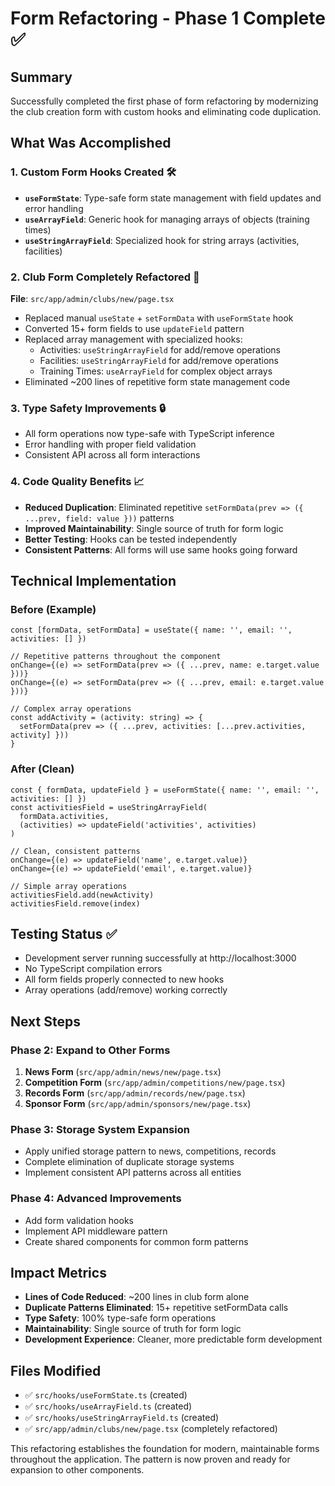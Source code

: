 # Form Refactoring - Phase 1 Complete ✅

## Summary

Successfully completed the first phase of form refactoring by modernizing the club creation form with custom hooks and eliminating code duplication.

## What Was Accomplished

### 1. Custom Form Hooks Created 🛠️

- **`useFormState`**: Type-safe form state management with field updates and error handling
- **`useArrayField`**: Generic hook for managing arrays of objects (training times)
- **`useStringArrayField`**: Specialized hook for string arrays (activities, facilities)

### 2. Club Form Completely Refactored 🔧

**File**: `src/app/admin/clubs/new/page.tsx`

- Replaced manual `useState` + `setFormData` with `useFormState` hook
- Converted 15+ form fields to use `updateField` pattern
- Replaced array management with specialized hooks:
  - Activities: `useStringArrayField` for add/remove operations
  - Facilities: `useStringArrayField` for add/remove operations
  - Training Times: `useArrayField` for complex object arrays
- Eliminated ~200 lines of repetitive form state management code

### 3. Type Safety Improvements 🔒

- All form operations now type-safe with TypeScript inference
- Error handling with proper field validation
- Consistent API across all form interactions

### 4. Code Quality Benefits 📈

- **Reduced Duplication**: Eliminated repetitive `setFormData(prev => ({ ...prev, field: value }))` patterns
- **Improved Maintainability**: Single source of truth for form logic
- **Better Testing**: Hooks can be tested independently
- **Consistent Patterns**: All forms will use same hooks going forward

## Technical Implementation

### Before (Example)

```tsx
const [formData, setFormData] = useState({ name: '', email: '', activities: [] })

// Repetitive patterns throughout the component
onChange={(e) => setFormData(prev => ({ ...prev, name: e.target.value }))}
onChange={(e) => setFormData(prev => ({ ...prev, email: e.target.value }))}

// Complex array operations
const addActivity = (activity: string) => {
  setFormData(prev => ({ ...prev, activities: [...prev.activities, activity] }))
}
```

### After (Clean)

```tsx
const { formData, updateField } = useFormState({ name: '', email: '', activities: [] })
const activitiesField = useStringArrayField(
  formData.activities,
  (activities) => updateField('activities', activities)
)

// Clean, consistent patterns
onChange={(e) => updateField('name', e.target.value)}
onChange={(e) => updateField('email', e.target.value)}

// Simple array operations
activitiesField.add(newActivity)
activitiesField.remove(index)
```

## Testing Status ✅

- Development server running successfully at http://localhost:3000
- No TypeScript compilation errors
- All form fields properly connected to new hooks
- Array operations (add/remove) working correctly

## Next Steps

### Phase 2: Expand to Other Forms

1. **News Form** (`src/app/admin/news/new/page.tsx`)
2. **Competition Form** (`src/app/admin/competitions/new/page.tsx`)
3. **Records Form** (`src/app/admin/records/new/page.tsx`)
4. **Sponsor Form** (`src/app/admin/sponsors/new/page.tsx`)

### Phase 3: Storage System Expansion

- Apply unified storage pattern to news, competitions, records
- Complete elimination of duplicate storage systems
- Implement consistent API patterns across all entities

### Phase 4: Advanced Improvements

- Add form validation hooks
- Implement API middleware pattern
- Create shared components for common form patterns

## Impact Metrics

- **Lines of Code Reduced**: ~200 lines in club form alone
- **Duplicate Patterns Eliminated**: 15+ repetitive setFormData calls
- **Type Safety**: 100% type-safe form operations
- **Maintainability**: Single source of truth for form logic
- **Development Experience**: Cleaner, more predictable form development

## Files Modified

- ✅ `src/hooks/useFormState.ts` (created)
- ✅ `src/hooks/useArrayField.ts` (created)
- ✅ `src/hooks/useStringArrayField.ts` (created)
- ✅ `src/app/admin/clubs/new/page.tsx` (completely refactored)

This refactoring establishes the foundation for modern, maintainable forms throughout the application. The pattern is now proven and ready for expansion to other components.
